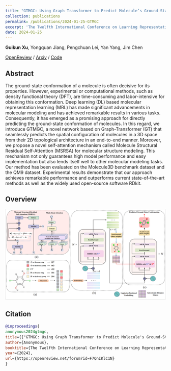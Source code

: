 ```yaml
---
title: "GTMGC: Using Graph Transformer to Predict Molecule’s Ground-State Conformation (camera-ready soon)"
collection: publications
permalink: /publications/2024-01-25-GTMGC
excerpt: 'The Twelfth International Conference on Learning Representations <b>(ICLR 2024, spotlight)</b> <br> <b>Guikun Xu</b>, Yongquan Jiang, Pengchuan Lei, Yan Yang, Jim Chen'
date: 2024-01-25
---
```



**Guikun Xu**, Yongquan Jiang, Pengchuan Lei, Yan Yang, Jim Chen

[OpenReview](https://openreview.net/forum?id=F7QnIKlC1N) / [Arxiv]() / [Code]()

## Abstract

The ground-state conformation of a molecule is often decisive for its properties. However, experimental or computational methods, such as density functional theory (DFT), are time-consuming and labor-intensive for obtaining this conformation. Deep learning (DL) based molecular representation learning (MRL) has made significant advancements in molecular modeling and has achieved remarkable results in various tasks. Consequently, it has emerged as a promising approach for directly predicting the ground-state conformation of molecules. In this regard, we introduce GTMGC, a novel network based on Graph-Transformer (GT) that seamlessly predicts the spatial configuration of molecules in a 3D space from their 2D topological architecture in an end-to-end manner. Moreover, we propose a novel self-attention mechanism called Molecule Structural Residual Self-Attention (MSRSA) for molecular structure modeling. This mechanism not only guarantees high model performance and easy implementation but also lends itself well to other molecular modeling tasks. Our method has been evaluated on the Molecule3D benchmark dataset and the QM9 dataset. Experimental results demonstrate that our approach achieves remarkable performance and outperforms current state-of-the-art methods as well as the widely used open-source software RDkit.

## Overview

![overview](/images/GTMGC/overview.png)

## Citation

```bibtex
@inproceedings{
anonymous2024gtmgc,
title={{"GTMGC: Using Graph Transformer to Predict Molecule's Ground-State Conformation"}},
author={Anonymous},
booktitle={The Twelfth International Conference on Learning Representations},
year={2024},
url={https://openreview.net/forum?id=F7QnIKlC1N}
}
